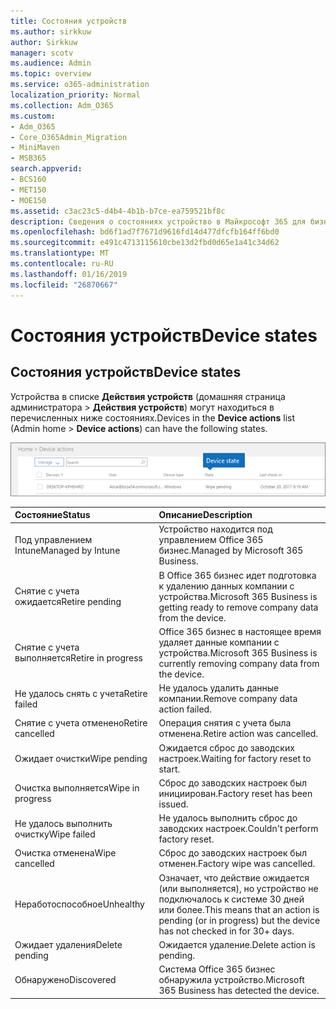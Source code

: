 ```yaml
---
title: Состояния устройств
ms.author: sirkkuw
author: Sirkkuw
manager: scotv
ms.audience: Admin
ms.topic: overview
ms.service: o365-administration
localization_priority: Normal
ms.collection: Adm_O365
ms.custom:
- Adm_O365
- Core_O365Admin_Migration
- MiniMaven
- MSB365
search.appverid:
- BCS160
- MET150
- MOE150
ms.assetid: c3ac23c5-d4b4-4b1b-b7ce-ea759521bf8c
description: Сведения о состояниях устройство в Майкрософт 365 для бизнеса.
ms.openlocfilehash: bd6f1ad7f7671d9616fd14d477dfcfb164ff6bd0
ms.sourcegitcommit: e491c4713115610cbe13d2fbd0d65e1a41c34d62
ms.translationtype: MT
ms.contentlocale: ru-RU
ms.lasthandoff: 01/16/2019
ms.locfileid: "26870667"
---
```

# <a name="device-states"></a><span data-ttu-id="0f6ae-103">Состояния устройств</span><span class="sxs-lookup"><span data-stu-id="0f6ae-103">Device states</span></span>

## <a name="device-states"></a><span data-ttu-id="0f6ae-104">Состояния устройств</span><span class="sxs-lookup"><span data-stu-id="0f6ae-104">Device states</span></span>

<span data-ttu-id="0f6ae-105">Устройства в списке **Действия устройств** (домашняя страница администратора \> **Действия устройств**) могут находиться в перечисленных ниже состояниях.</span><span class="sxs-lookup"><span data-stu-id="0f6ae-105">Devices in the **Device actions** list (Admin home \> **Device actions**) can have the following states.</span></span>
  
![In the Device actions list, you can see the Devices states.](media/a621c47e-45d9-4e1a-beb9-c03254d40c1d.png)
  
|<span data-ttu-id="0f6ae-107">**Состояние**</span><span class="sxs-lookup"><span data-stu-id="0f6ae-107">**Status**</span></span>|<span data-ttu-id="0f6ae-108">**Описание**</span><span class="sxs-lookup"><span data-stu-id="0f6ae-108">**Description**</span></span>|
|:-----|:-----|
|<span data-ttu-id="0f6ae-109">Под управлением Intune</span><span class="sxs-lookup"><span data-stu-id="0f6ae-109">Managed by Intune</span></span>  <br/> |<span data-ttu-id="0f6ae-110">Устройство находится под управлением Office 365 бизнес.</span><span class="sxs-lookup"><span data-stu-id="0f6ae-110">Managed by Microsoft 365 Business.</span></span>  <br/> |
|<span data-ttu-id="0f6ae-111">Снятие с учета ожидается</span><span class="sxs-lookup"><span data-stu-id="0f6ae-111">Retire pending</span></span>  <br/> |<span data-ttu-id="0f6ae-112">В Office 365 бизнес идет подготовка к удалению данных компании с устройства.</span><span class="sxs-lookup"><span data-stu-id="0f6ae-112">Microsoft 365 Business is getting ready to remove company data from the device.</span></span>  <br/> |
|<span data-ttu-id="0f6ae-113">Снятие с учета выполняется</span><span class="sxs-lookup"><span data-stu-id="0f6ae-113">Retire in progress</span></span>  <br/> |<span data-ttu-id="0f6ae-114">Office 365 бизнес в настоящее время удаляет данные компании с устройства.</span><span class="sxs-lookup"><span data-stu-id="0f6ae-114">Microsoft 365 Business is currently removing company data from the device.</span></span>  <br/> |
|<span data-ttu-id="0f6ae-115">Не удалось снять с учета</span><span class="sxs-lookup"><span data-stu-id="0f6ae-115">Retire failed</span></span>  <br/> | <span data-ttu-id="0f6ae-116">Не удалось удалить данные компании.</span><span class="sxs-lookup"><span data-stu-id="0f6ae-116">Remove company data action failed.</span></span>  <br/> |
|<span data-ttu-id="0f6ae-117">Снятие с учета отменено</span><span class="sxs-lookup"><span data-stu-id="0f6ae-117">Retire cancelled</span></span>  <br/> |<span data-ttu-id="0f6ae-118">Операция снятия с учета была отменена.</span><span class="sxs-lookup"><span data-stu-id="0f6ae-118">Retire action was cancelled.</span></span>  <br/> |
|<span data-ttu-id="0f6ae-119">Ожидает очистки</span><span class="sxs-lookup"><span data-stu-id="0f6ae-119">Wipe pending</span></span>  <br/> |<span data-ttu-id="0f6ae-120">Ожидается сброс до заводских настроек.</span><span class="sxs-lookup"><span data-stu-id="0f6ae-120">Waiting for factory reset to start.</span></span>  <br/> |
|<span data-ttu-id="0f6ae-121">Очистка выполняется</span><span class="sxs-lookup"><span data-stu-id="0f6ae-121">Wipe in progress</span></span>  <br/> |<span data-ttu-id="0f6ae-122">Сброс до заводских настроек был инициирован.</span><span class="sxs-lookup"><span data-stu-id="0f6ae-122">Factory reset has been issued.</span></span>  <br/> |
|<span data-ttu-id="0f6ae-123">Не удалось выполнить очистку</span><span class="sxs-lookup"><span data-stu-id="0f6ae-123">Wipe failed</span></span>  <br/> |<span data-ttu-id="0f6ae-124">Не удалось выполнить сброс до заводских настроек.</span><span class="sxs-lookup"><span data-stu-id="0f6ae-124">Couldn't perform factory reset.</span></span>  <br/> |
|<span data-ttu-id="0f6ae-125">Очистка отменена</span><span class="sxs-lookup"><span data-stu-id="0f6ae-125">Wipe cancelled</span></span>  <br/> |<span data-ttu-id="0f6ae-126">Сброс до заводских настроек был отменен.</span><span class="sxs-lookup"><span data-stu-id="0f6ae-126">Factory wipe was cancelled.</span></span>  <br/> |
|<span data-ttu-id="0f6ae-127">Неработоспособное</span><span class="sxs-lookup"><span data-stu-id="0f6ae-127">Unhealthy</span></span>  <br/> |<span data-ttu-id="0f6ae-128">Означает, что действие ожидается (или выполняется), но устройство не подключалось к системе 30 дней или более.</span><span class="sxs-lookup"><span data-stu-id="0f6ae-128">This means that an action is pending (or in progress) but the device has not checked in for 30+ days.</span></span>  <br/> |
|<span data-ttu-id="0f6ae-129">Ожидает удаления</span><span class="sxs-lookup"><span data-stu-id="0f6ae-129">Delete pending</span></span>  <br/> |<span data-ttu-id="0f6ae-130">Ожидается удаление.</span><span class="sxs-lookup"><span data-stu-id="0f6ae-130">Delete action is pending.</span></span>  <br/> |
|<span data-ttu-id="0f6ae-131">Обнаружено</span><span class="sxs-lookup"><span data-stu-id="0f6ae-131">Discovered</span></span>  <br/> |<span data-ttu-id="0f6ae-132">Система Office 365 бизнес обнаружила устройство.</span><span class="sxs-lookup"><span data-stu-id="0f6ae-132">Microsoft 365 Business has detected the device.</span></span>  <br/> |
   

